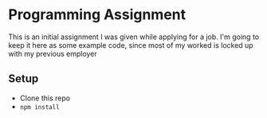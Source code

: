 # Programming Assignment
This is an initial assignment I was given while applying for a job. I'm going to keep it here as some example code, since most of my worked is locked up with my previous employer

## Setup

* Clone this repo
* ``npm install``